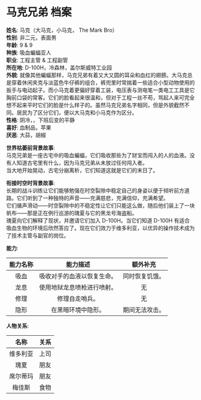 # 马克兄弟 档案

**姓名**: 马克（大马克，小马克， The Mark Bro）  
**性别**: 非二元，表面男  
**年龄**: 9 & 9  
**种族**: 吸血蝙蝠亚人  
**职业**: 工程主管 & 工程副管  
**所在地**: D-100H，冷森林，盖尔斯威特工业园  
**外貌**: 就像其他蝙蝠那样，马克兄弟有着又大又圆的耳朵和血红的翅膀。大马克总是穿着休闲夹克与淡蓝色牛仔裤的组合，裤兜里时常揣着一些适合小型动物使用的扳手与电动起子。而小马克着更偏好穿着工装，电压表与测电笔一类电工工具是它胸前口袋的常客。它们的脸看起来很温和，但对于工程一丝不苟，骂起人来可完全想不起来平时它们的脸是什么样子的。虽然马克兄弟名字相同，但是外貌截然不同。居民为了区分它们，便以大马克和小马克作为区分。  
**性格**: 阴冷，，下班后变的平静  
**喜好**: 血制品，苹果  
**厌恶**: 大蒜，胡椒  

**世界枯萎前背景故事**:  
马克兄弟是一座古宅中的吸血蝙蝠，它们吸收那些为了财宝而闯入的人的血液。没有人知道古宅里有什么，因为马克兄弟从未放过任何闯入者。  
当大地开始晃动，古宅分崩离析，它们知道这就是它们的末日了。

**衔接时空时背景故事**:  
长期的战斗训练让它们能够勉强在时空裂隙中稳定自己的身姿以便于倾听前方道路。它们听到了一种独特的声音——充满慈悲，充满信仰，充满希望。  
它们循声滑动——时空裂隙中的不稳定性让它们只能这么做，随后他们装上了一块帆布——那是正在例行巡游的瑰夏与它的黑龙号海盗船。  
瑰夏向它们解释了现状，并邀请它们加入 D-100H。当它们知道 D-100H 有适合吸血生物的环境后欣然答应了。现在它们效力于维多利亚，以优异的操作技术成为了技术主管与副官的岗位。

**能力**:

|能力名称|能力描述|额外补充|
|:---:|:---:|:---:|
|吸血|吸收对手的血液以恢复生命。|同时恢复饥饿。|
|龙息|使用地狱龙息喷枪进行喷射。|无|
|修理|修理自走哨兵。|无|
|隐形|在黑暗环境中隐形。|期间无法攻击。|

**人物关系**:

|名称|关系|
|:---:|:---:|
|维多利亚|上司|
|瑰夏|朋友|
|席尔蒂玛|朋友|
|梅佳斯|食物|
